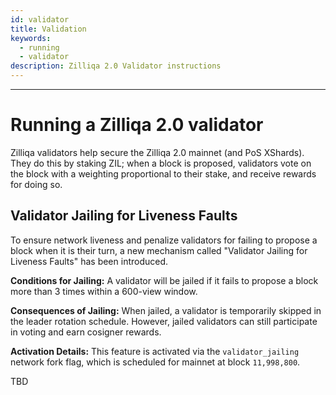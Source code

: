 ```yaml
---
id: validator
title: Validation
keywords:
  - running
  - validator
description: Zilliqa 2.0 Validator instructions
---
```


---

<!-- markdownlint-disable MD025 -->

# Running a Zilliqa 2.0 validator

Zilliqa validators help secure the Zilliqa 2.0 mainnet (and PoS
XShards). They do this by staking ZIL; when a block is proposed,
validators vote on the block with a weighting proportional to their
stake, and receive rewards for doing so.

## Validator Jailing for Liveness Faults

To ensure network liveness and penalize validators for failing to propose a block when it is their turn, a new mechanism called "Validator Jailing for Liveness Faults" has been introduced.

**Conditions for Jailing:** A validator will be jailed if it fails to propose a block more than 3 times within a 600-view window.

**Consequences of Jailing:** When jailed, a validator is temporarily skipped in the leader rotation schedule. However, jailed validators can still participate in voting and earn cosigner rewards.

**Activation Details:** This feature is activated via the `validator_jailing` network fork flag, which is scheduled for mainnet at block `11,998,800`.

TBD